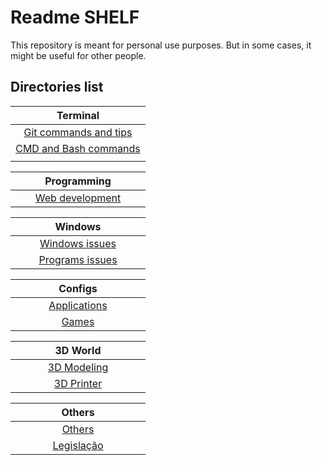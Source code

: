 # Readme SHELF

This repository is meant for personal use purposes. But in some cases, it might be useful for other people.

## Directories list

| <div style="width:200px">Terminal</div>  |
| :--------------------------------------: |
| [Git commands and tips](git-commands.md) |
| [CMD and Bash commands](cmd-commands.md) |
|                                          |

| <div style="width:200px">Programming</div> |
| :----------------------------------------: |
| [Web development](web-development.md)      |

| <div style="width:200px">Windows</div> |
| :------------------------------------: |
| [Windows issues](windows-issues.md)    |
| [Programs issues](programs-issues.md)  |

| <div style="width:200px">Configs</div> |
| :------------------------------------: |
| [Applications](apps.md)                |
| [Games](games.md)                      |

| <div style="width:200px">3D World</div> |
| :-------------------------------------: |
| [3D Modeling](3D-modeling.md)           |
| [3D Printer](3D-printer.md)             |

| <div style="width:200px">Others</div> |
| :-----------------------------------: |
| [Others](others.md)                   |
| [Legislação](aulas-legislacao.md)     |